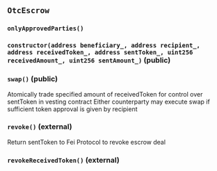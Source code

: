## `OtcEscrow`





### `onlyApprovedParties()`






### `constructor(address beneficiary_, address recipient_, address receivedToken_, address sentToken_, uint256 receivedAmount_, uint256 sentAmount_)` (public)





### `swap()` (public)



Atomically trade specified amount of receivedToken for control over sentToken in vesting contract
Either counterparty may execute swap if sufficient token approval is given by recipient

### `revoke()` (external)



Return sentToken to Fei Protocol to revoke escrow deal

### `revokeReceivedToken()` (external)








